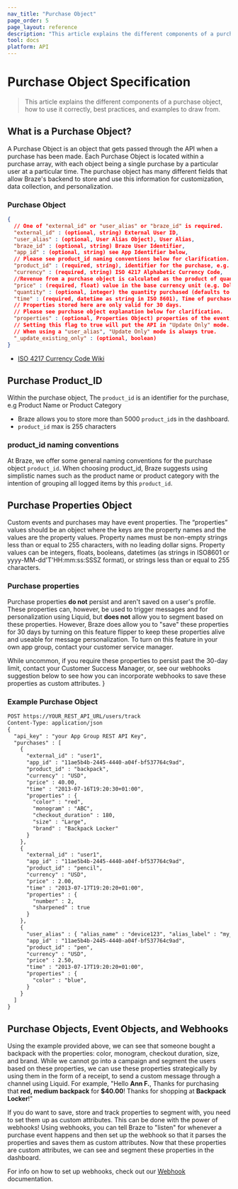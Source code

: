 ```yaml
---
nav_title: "Purchase Object"
page_order: 5
page_layout: reference
description: "This article explains the different components of a purchase object, how to use it correctly and examples to draw from."
tool: docs
platform: API
---
```


# Purchase Object Specification

> This article explains the different components of a purchase object, how to use it correctly, best practices, and examples to draw from. 

## What is a Purchase Object?

A Purchase Object is an object that gets passed through the API when a purchase has been made. Each Purchase Object is located within a purchase array, with each object being a single purchase by a particular user at a particular time. The purchase object has many different fields that allow Braze's backend to store and use this information for customization, data collection, and personalization. 

### Purchase Object

```json
{
  // One of "external_id" or "user_alias" or "braze_id" is required.
  "external_id" : (optional, string) External User ID,
  "user_alias" : (optional, User Alias Object), User Alias,
  "braze_id" : (optional, string) Braze User Identifier,
  "app_id" : (optional, string) see App Identifier below,
  // Please see product_id naming conventions below for clarification.
  "product_id" : (required, string), identifier for the purchase, e.g. Product Name or Product Category,
  "currency" : (required, string) ISO 4217 Alphabetic Currency Code,
  //Revenue from a purchase object is calculated as the product of quantity and price.
  "price" : (required, float) value in the base currency unit (e.g. Dollars for USD, Yen for JPY),
  "quantity" : (optional, integer) the quantity purchased (defaults to 1, must be <= 100 -- currently, Braze treats a quantity _X_ as _X_ separate purchases with quantity 1),
  "time" : (required, datetime as string in ISO 8601), Time of purchase,
  // Properties stored here are only valid for 30 days. 
  // Please see purchase object explanation below for clarification.
  "properties" : (optional, Properties Object) properties of the event, 
  // Setting this flag to true will put the API in "Update Only" mode.
  // When using a "user_alias", "Update Only" mode is always true.
  "_update_existing_only" : (optional, boolean)
}
```
- [ISO 4217 Currency Code Wiki][20]

## Purchase Product_ID

Within the purchase object, The `product_id` is an identifier for the purchase, e.g Product Name or Product Category
- Braze allows you to store more than 5000 `product_id`s in the dashboard.
- `product_id` max is 255 characters

### product_id naming conventions
At Braze, we offer some general naming conventions for the purchase object `product_id`. 
When choosing product_id, Braze suggests using simplistic names such as the product name or product category with the intention of grouping all logged items by this `product_id`. 

## Purchase Properties Object
Custom events and purchases may have event properties. The “properties” values should be an object where the keys are the property names and the values are the property values. Property names must be non-empty strings less than or equal to 255 characters, with no leading dollar signs. Property values can be integers, floats, booleans, datetimes (as strings in ISO8601 or yyyy-MM-dd'T'HH:mm:ss:SSSZ format), or strings less than or equal to 255 characters.

### Purchase properties
Purchase properties __do not__ persist and aren't saved on a user's profile. These properties can, however, be used to trigger messages and for personalization using Liquid, but __does not__ allow you to segment based on these properties. However, Braze does allow you to "save" these properties for 30 days by turning on this feature flipper to keep these properties alive and useable for message personalization. To turn on this feature in your own app group, contact your customer service manager. 

While uncommon, if you require these properties to persist past the 30-day limit, contact your Customer Success Manager, or, see our webhooks suggestion below to see how you can incorporate webhooks to save these properties as custom attributes. }

### Example Purchase Object
```html
POST https://YOUR_REST_API_URL/users/track
Content-Type: application/json
{
  "api_key" : "your App Group REST API Key",
  "purchases" : [
    {
      "external_id" : "user1",
      "app_id" : "11ae5b4b-2445-4440-a04f-bf537764c9ad",
      "product_id" : "backpack",
      "currency" : "USD",
      "price" : 40.00,
      "time" : "2013-07-16T19:20:30+01:00",
      "properties" : {
        "color" : "red",
        "monogram" : "ABC",
        "checkout_duration" : 180,
        "size" : "Large",
        "brand" : "Backpack Locker"
      }
    },
    {
      "external_id" : "user1",
      "app_id" : "11ae5b4b-2445-4440-a04f-bf537764c9ad",
      "product_id" : "pencil",
      "currency" : "USD",
      "price" : 2.00,
      "time" : "2013-07-17T19:20:20+01:00",
      "properties" : {
        "number" : 2,
        "sharpened" : true
      }
    },
    {
      "user_alias" : { "alias_name" : "device123", "alias_label" : "my_device_identifier"},
      "app_id" : "11ae5b4b-2445-4440-a04f-bf537764c9ad",
      "product_id" : "pen",
      "currency" : "USD",
      "price" : 2.50,
      "time" : "2013-07-17T19:20:20+01:00",
      "properties" : {
        "color" : "blue",
      }
    }
  ]
}
```

## Purchase Objects, Event Objects, and Webhooks

Using the example provided above, we can see that someone bought a backpack with the properties: color, monogram, checkout duration, size, and brand. While we cannot go into a campaign and segment the users based on these properties, we can use these properties strategically by using them in the form of a receipt, to send a custom message through a channel using Liquid. For example, "Hello __Ann F.__, Thanks for purchasing that __red, medium backpack__ for __$40.00__! Thanks for shopping at __Backpack Locker__!"

If you do want to save, store and track properties to segment with, you need to set them up as custom attributes. This can be done with the power of webhooks! Using webhooks, you can tell Braze to "listen" for whenever a purchase event happens and then set up the webhook so that it parses the properties and saves them as custom attributes. Now that these properties are custom attributes, we can see and segment these properties in the dashboard.

For info on how to set up webhooks, check out our [Webhook][1] documentation. 

[1]: https://www.braze.com/docs/user_guide/message_building_by_channel/webhooks/creating_a_webhook/
[20]: http://en.wikipedia.org/wiki/ISO_4217 "ISO 4217 Currency Code"
